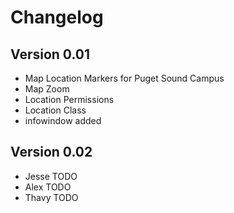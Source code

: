 # Changelog

## Version 0.01
* Map Location Markers for Puget Sound Campus
* Map Zoom
* Location Permissions
* Location Class
* infowindow added

## Version 0.02 
* Jesse TODO
* Alex TODO
* Thavy TODO

